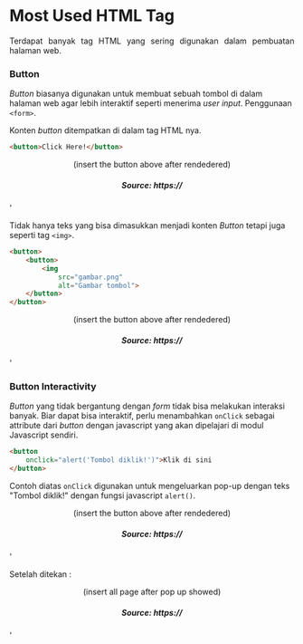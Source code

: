 # Most Used HTML Tag

<p align="justify">
Terdapat banyak tag HTML yang sering digunakan dalam pembuatan halaman web. 

### Button

*Button* biasanya digunakan untuk membuat sebuah tombol di dalam halaman web agar lebih interaktif seperti menerima *user input*. Penggunaan `<form>`.

Konten *button* ditempatkan di dalam tag HTML nya.

```html
<button>Click Here!</button>
```

<p align="center">
    (insert the button above after rendedered)
    <h5 align="center">Source: https://</h5>'
</p>

Tidak hanya teks yang bisa dimasukkan menjadi konten *Button* tetapi juga seperti tag `<img>`.

```html
<button>
    <button>
        <img 
            src="gambar.png" 
            alt="Gambar tombol">
    </button>
</button>
```

<p align="center">
    (insert the button above after rendedered)
    <h5 align="center">Source: https://</h5>'
</p>

### Button Interactivity

*Button* yang tidak bergantung dengan *form* tidak bisa melakukan interaksi banyak. Biar dapat bisa interaktif, perlu menambahkan `onClick` sebagai attribute dari *button* dengan javascript yang akan dipelajari di modul Javascript sendiri.

```html
<button 
    onclick="alert('Tombol diklik!')">Klik di sini
</button>
```

Contoh diatas `onClick` digunakan untuk mengeluarkan pop-up dengan teks "Tombol diklik!" dengan fungsi javascript `alert()`. 

<p align="center">
    (insert the button above after rendedered)
    <h5 align="center">Source: https://</h5>'
</p>

Setelah ditekan :

<p align="center">
    (insert all page after pop up showed)
    <h5 align="center">Source: https://</h5>'
</p>
